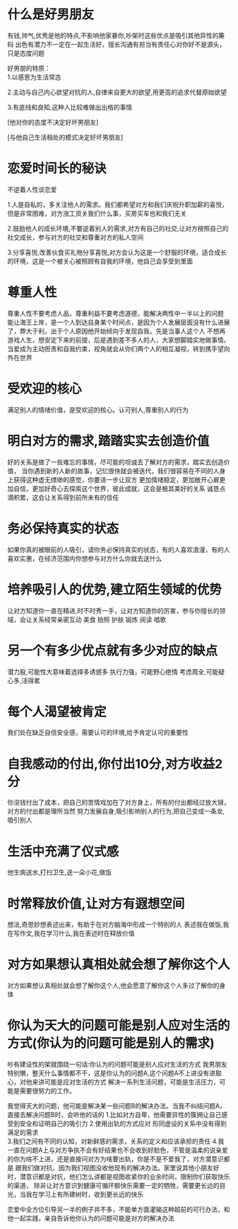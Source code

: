 # 什么是好男朋友
有钱,帅气,优秀是他的特点,不影响他家暴你,吵架时这些优点是吸引其他异性的筹码
出色有潜力不一定在一起生活好，擅长沟通有担当有责任心对你好不是源头，只是态度问题

好男朋的特质：  
1.以感恩为生活常态  

2.主动与自己内心欲望对抗的人,自律来自更大的欲望,用更高的追求代替原始欲望  

3.有底线和良知,这种人比较难做出出格的事情

[他对你的态度不决定好坏男朋友] 

[与他自己生活相处的模式决定好坏男朋友]

# 恋爱时间长的秘诀
不逆着人性谈恋爱

1.人是自私的，多关注他人的需求。我们都希望对方和我们庆祝升职加薪的喜悦，但是非常困难，对方涨工资关我们什么事，买房买车也和我们无关

2.鼓励他人的成长环境,不要逆着别人的需求,对方有自己的社交,让对方按照自己的社交成长，参与对方的社交和尊重对方的私人空间  

3.分享喜悦,改善伙食买礼物分享喜悦,对方会认为这是一个舒服的环境，适合成长的环境，这是一个被关心被照顾有自我的环境，他自己会享受到里面  


# 尊重人性
尊重人性不要考虑人品，尊重利益不要考虑道德，能解决两性中一半以上的问题
能让海王上岸，是一个人到达自身某个时间点，是因为个人发展层面没有什么进展了，弊大于利，出于个人原因他开始倾向于发现自我，先是当事人这个人
不想再游戏人生，想安定下来的前提，后是遇到差不多人的人，大家想脚踏实地做事情。
当爱成为主动担责和自我约束，视角就会从你们两个人的相互凝视，转到携手望向外在世界

# 受欢迎的核心
满足别人的情绪价值，是受欢迎的核心。认可别人,尊重别人的行为

# 明白对方的需求,踏踏实实去创造价值
好的关系是做了一些难忘的事情，尽可能的坦诚去了解对方的需求，踏实去创造价值，
当你遇到新的人新的故事，记忆很快就会被迭代，我们很容易在不同的人身上获得这种虚无缥缈的感觉，你要进一步让双方
更加情绪稳定，更加敞开心扉更加自信，更加好奇心去探索这个世界，彼此成就，这会是极其美好的关系
诚恳点滴积累，这会让关系得到前所未有的信任

# 务必保持真实的状态
如果你真的被眼前的人吸引，请你务必保持真实的状态，有的人喜欢浪漫，有的人喜欢实惠，在经济范围内你想参与对方什么你就去送什么

# 培养吸引人的优势,建立陌生领域的优势
让对方知道你一直在精进,时不时秀一手，让对方知道你的厉害，参与你擅长的领域，会让关系经常亲密互动
美食
拍照
护肤
锻炼
阅读
唱歌

# 另一个有多少优点就有多少对应的缺点
潜力股,可能性大意味着选择多诱惑多
执行力强，可能野心绝情
考虑周全,可能疑心多,活得累

# 每个人渴望被肯定
我们处在缺乏自信安全感，需要认可的环境,给予肯定认可的重要性

# 自我感动的付出,你付出10分,对方收益2分
你没钱付出了成本，把自己的苦情戏加在了对方身上，所有的付出都经过放大镜，对方的付出都是理所当然
努力发展自身,吸引影响别人的行为,把自己变成一条龙,吸引别人

# 生活中充满了仪式感
他生病送水,打扫卫生,送一朵小花,做饭

# 时常释放价值,让对方有遐想空间
想法,奇思妙想表述出来，有助于在对方脑海中形成一个特别的人
表述我在做饭,我在写作文,我在学习什么,我在表述时在释放价值

# 对方如果想认真相处就会想了解你这个人
对方如果想认真相处就会想了解你这个人,他会愿意了解你这个人多过了解你的身体

# 你认为天大的问题可能是别人应对生活的方式(你认为的问题可能是别人的需求)
吵有建设性的架就围绕一句话:你认为的问题可能是别人应对生活的方式
我男朋友特别懒，整天什么事情都不干，这是你认为的问题A,这个问题A不上进没有进取心，对他来讲可能是应对生活的方式
解决一系列生活问题，可能是生活压力，可能是需要很努力的工作。  

我觉得天大的问题，他可能是解决某一些问题B的解决办法。当我不纠结问题A，直接去解决问题B时，会听他的话的
1.比如对方自卑，他需要异性的簇拥让自己感受到安全和证明自己的吸引力
2.使用出轨的方式应对 形同虚设的关系中没有得到满足的需求  
3.我们之间有不同的认知，对新鲜感的需求，关系的定义和应该承担的责任
4.我一直在问题A上与对方争执不会有好结果也不会收到好脸色，不管是温柔的说亲爱的你为啥不上进，还是直接问对方为啥要出轨，你是不是不爱我了，对方潜意识都是
   跟我们做对抗，因为我们视图没收他现有的解决办法。家里说其他小朋友好时，潜意识都是对抗，他们怎么讲都是视图收紧你的业余时间，限制你们获取快乐的渠道，
    除非让对方意识到健康可循环额快乐需要一定的牺牲，需要更长远的目光，当我在学习上有所建树时，收到更长远的快乐

恋爱中全方位引导另一半的例子并不多，不能单方面灌输这种超前的可行办法，和他一起实践，亲自告诉他你认为的问题可能是对方的解决办法